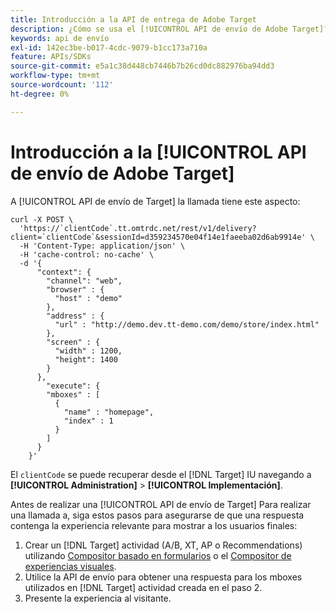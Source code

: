 ```yaml
---
title: Introducción a la API de entrega de Adobe Target
description: ¿Cómo se usa el [!UICONTROL API de envío de Adobe Target]?
keywords: api de envío
exl-id: 142ec3be-b017-4cdc-9079-b1cc173a710a
feature: APIs/SDKs
source-git-commit: e5a1c38d448cb7446b7b26cd0dc882976ba94dd3
workflow-type: tm+mt
source-wordcount: '112'
ht-degree: 0%

---
```


# Introducción a la [!UICONTROL API de envío de Adobe Target]

A [!UICONTROL API de envío de Target] la llamada tiene este aspecto:

```
curl -X POST \
  'https://`clientCode`.tt.omtrdc.net/rest/v1/delivery?client=`clientCode`&sessionId=d359234570e04f14e1faeeba02d6ab9914e' \
  -H 'Content-Type: application/json' \
  -H 'cache-control: no-cache' \
  -d '{
      "context": {
        "channel": "web",
        "browser" : {
          "host" : "demo"
        },
        "address" : {
          "url" : "http://demo.dev.tt-demo.com/demo/store/index.html"
        },
        "screen" : {
          "width" : 1200,
          "height": 1400
        }
      },
        "execute": {
        "mboxes" : [
          {
            "name" : "homepage",
            "index" : 1
          }
        ]
      }
    }'
```

El `clientCode` se puede recuperar desde el [!DNL Target] IU navegando a **[!UICONTROL Administration]** > **[!UICONTROL Implementación]**.

Antes de realizar una [!UICONTROL API de envío de Target] Para realizar una llamada a, siga estos pasos para asegurarse de que una respuesta contenga la experiencia relevante para mostrar a los usuarios finales:

1. Crear un [!DNL Target] actividad (A/B, XT, AP o Recommendations) utilizando [Compositor basado en formularios](https://experienceleague.adobe.com/docs/target/using/experiences/form-experience-composer.html?lang=en) o el [Compositor de experiencias visuales](https://experienceleague.adobe.com/docs/target/using/experiences/vec/visual-experience-composer.html).
1. Utilice la API de envío para obtener una respuesta para los mboxes utilizados en [!DNL Target] actividad creada en el paso 2.
1. Presente la experiencia al visitante.
